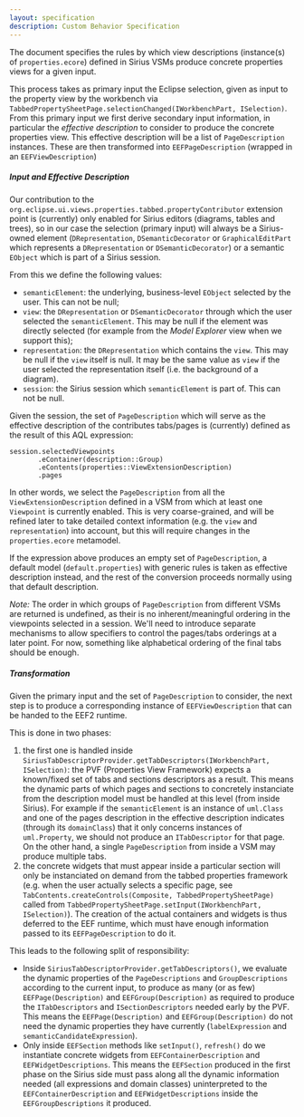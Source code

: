 ```yaml
---
layout: specification
description: Custom Behavior Specification
---
```


The document specifies the rules by which view descriptions (instance(s) of `properties.ecore`) defined in Sirius VSMs produce concrete properties views for a given input. 

This process takes as primary input the Eclipse selection, given as input to the property view by the workbench via `TabbedPropertySheetPage.selectionChanged(IWorkbenchPart, ISelection)`. From this primary input we first derive secondary input information, in particular the *effective description* to consider to produce the concrete properties view. This effective description will be a list of `PageDescription` instances. These are then transformed into `EEFPageDescription` (wrapped in an `EEFViewDescription`)

##### Input and Effective Description

Our contribution to the `org.eclipse.ui.views.properties.tabbed.propertyContributor` extension point is (currently) only enabled for Sirius editors (diagrams, tables and trees), so in our case the selection (primary input) will always be a Sirius-owned element (`DRepresentation`, `DSemanticDecorator` or `GraphicalEditPart` which represents a `DRepresentation` or `DSemanticDecorator`) or a semantic `EObject` which is part of a Sirius session. 

From this we define the following values:

* `semanticElement`: the underlying, business-level `EObject` selected by the user. This can not be null;
* `view`: the `DRepresentation` or `DSemanticDecorator` through which the user selected the `semanticElement`. This may be null if the element was directly selected (for example from the _Model Explorer_ view when we support this);
* `representation`: the `DRepresentation` which contains the `view`. This may be null if the `view` itself is null. It may be the same value as `view` if the user selected the representation itself (i.e. the background of a diagram).
* `session`: the Sirius session which `semanticElement` is part of. This can not be null.

Given the session, the set of `PageDescription` which will serve as the effective description of the contributes tabs/pages is (currently) defined as the result of this AQL expression:

```
session.selectedViewpoints
       .eContainer(description::Group)
       .eContents(properties::ViewExtensionDescription)
       .pages
```

In other words, we select the `PageDescription` from all the `ViewExtensionDescription` defined in a VSM from which at least one `Viewpoint` is currently enabled. This is very coarse-grained, and will be refined later to take detailed context information (e.g. the `view` and `representation`) into account, but this will require changes in the `properties.ecore` metamodel.

If the expression above produces an empty set of `PageDescription`, a default model (`default.properties`) with generic rules is taken as effective description instead, and the rest of the conversion proceeds normally using that default description.

_Note:_ The order in which groups of `PageDescription` from different VSMs are returned is undefined, as their is no inherent/meaningful ordering in the viewpoints selected in a session. We'll need to introduce separate mechanisms to allow specifiers to control the pages/tabs orderings at a later point. For now, something like alphabetical ordering of the final tabs should be enough.

##### Transformation

Given the primary input and the set of `PageDescription` to consider, the next step is to produce a corresponding instance of `EEFViewDescription` that can be handed to the EEF2 runtime.

This is done in two phases:

1. the first one is handled inside `SiriusTabDescriptorProvider.getTabDescriptors(IWorkbenchPart, ISelection)`: the PVF (Properties View Framework) expects a known/fixed set of tabs and sections descriptors as a result. This means the dynamic parts of which pages and sections to concretely instanciate from the description model must be handled at this level (from inside Sirius). For example if the `semanticElement` is an instance of `uml.Class` and one of the pages description in the effective description indicates (through its `domainClass`) that it only concerns instances of `uml.Property`, we should not produce an `ITabDescriptor` for that page. On the other hand, a single `PageDescription` from inside a VSM may produce multiple tabs.
2. the concrete widgets that must appear inside a particular section will only be instanciated on demand from the tabbed properties framework (e.g. when the user actually selects a specific page, see `TabContents.createControls(Composite, TabbedPropertySheetPage)` called from `TabbedPropertySheetPage.setInput(IWorkbenchPart, ISelection)`). The creation of the actual containers and widgets is thus deferred to the EEF runtime, which must have enough information passed to its `EEFPageDescription` to do it.

This leads to the following split of responsibility:

* Inside `SiriusTabDescriptorProvider.getTabDescriptors()`, we evaluate the dynamic properties of the `PageDescriptions` and `GroupDescriptions` according to the current input, to produce as many (or as few) `EEFPage(Description)` and `EEFGroup(Description)` as required to produce the `ITabDescriptors` and `ISectionDescriptors` needed early by the PVF. This means the `EEFPage(Description)` and `EEFGroup(Description)` do not need the dynamic properties they have currently (`labelExpression` and `semanticCandidateExpression`).
* Only inside `EEFSection` methods like `setInput()`, `refresh()` do we instantiate concrete widgets from `EEFContainerDescription` and `EEFWidgetDescriptions`. This means the `EEFSection` produced in the first phase on the Sirius side must pass along all the dynamic information needed (all expressions and domain classes) uninterpreted to the `EEFContainerDescription` and `EEFWidgetDescriptions` inside the `EEFGroupDescriptions` it produced.

